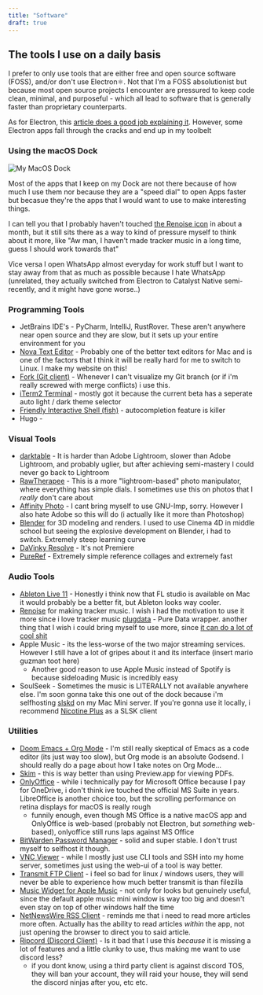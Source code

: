 ```yaml
---
title: "Software"
draft: true
---
```


## The tools I use on a daily basis

I prefer to only use tools that are either free and open source software (FOSS), and/or don't use Electron⚛️. Not that I'm a FOSS absolutionist but because most open source projects I encounter are pressured to keep code clean, minimal, and purposeful - which all lead to software that is generally faster than proprietary counterparts. 

As for Electron, this [article does a good job explaining it](https://hyperdiskapp.com/blog/too-many-mac-apps-are-being-built-with-electron/). However, some Electron apps fall through the cracks and end up in my toolbelt

### Using the macOS Dock
![My MacOS Dock](/images/macos_dock.png)

Most of the apps that I keep on my Dock are not there because of how much I use them nor because they are a "speed dial" to open Apps faster but becasue they're the apps that I would want to use to make interesting things. 

I can tell you that I probably haven't touched [the Renoise icon](https://www.renoise.com/) in about a month, but it still sits there as a way to kind of pressure myself to think about it more, like "Aw man, I haven't made tracker music in a long time, guess I should work towards that"

Vice versa I open WhatsApp almost everyday for work stuff but I want to stay away from that as much as possible because I hate WhatsApp (unrelated, they actually switched from Electron to Catalyst Native semi-recently, and it might have gone worse..)

### Programming Tools
* JetBrains IDE's - PyCharm, IntelliJ, RustRover. These aren't anywhere near open source and they are slow, but it sets up your entire environment for you
* [Nova Text Editor](https://nova.app/) - Probably one of the better text editors for Mac and is one of the factors that I think it will be really hard for me to switch to Linux. I make my website on this!
* [Fork (Git client)](https://git-fork.com/) - Whenever I can't visualize my Git branch (or if i'm really screwed with merge conflicts) i use this.
* [iTerm2 Terminal](https://iterm2.com/) - mostly got it because the current beta has a seperate auto light / dark theme selector
* [Friendly Interactive Shell (fish)](https://fishshell.com/) - autocompletion feature is killer
* Hugo - 

### Visual Tools
* [darktable](https://www.darktable.org/) - It is harder than Adobe Lightroom, slower than Adobe Lightroom, and probably uglier, but after achieving semi-mastery I could never go back to Lightroom 
* [RawTherapee](https://rawtherapee.com/) - This is a more "lightroom-based" photo manipulator, where everything has simple dials. I sometimes use this on photos that I _really_ don't care about
* [Affinity Photo](https://affinity.serif.com/en-us/photo/) - I cant bring myself to use GNU-Imp, sorry. However I also hate Adobe so this will do (i actually like it more than Photoshop)
* [Blender](https://blender.org) for 3D modeling and renders. I used to use Cinema 4D in middle school but seeing the explosive development on Blender, i had to switch. Extremely steep learning curve
* [DaVinky Resolve](https://www.blackmagicdesign.com/products/davinciresolve) - It's not Premiere
* [PureRef](https://pureref.com) - Extremely simple reference collages and extremely fast

### Audio Tools
* [Ableton Live 11](https://www.ableton.com/en/live/) - Honestly i think now that FL studio is available on Mac it would probably be a better fit, but Ableton looks way cooler. 
* [Renoise](https://www.renoise.com/) for making tracker music. I wish i had the motivation to use it more since i love tracker music
[plugdata](https://plugdata.org/) - Pure Data wrapper. another thing that I wish i could bring myself to use more, since [it can do a lot of cool shit](https://www.youtube.com/watch?v=J_4zr0Qk6o0)
* Apple Music - its the less-worse of the two major streaming services. However I still have a lot of gripes about it and its interface (insert mario guzman toot here)
  * Another good reason to use Apple Music instead of Spotify is because sideloading Music is incredibly easy
* SoulSeek - Sometimes the music is LITERALLY not available anywhere else. I'm soon gonna take this one out of the dock because i'm selfhosting [slskd](https://github.com/slskd/slskd/) on my Mac Mini server. If you're gonna use it locally, i recommend [Nicotine Plus](https://nicotine-plus.org/) as a SLSK client

### Utilities
* [Doom Emacs + Org Mode](https://github.com/doomemacs/doomemacs) - I'm still really skeptical of Emacs as a code editor (its just way too slow), but Org mode is an absolute Godsend. I should really do a page about how I take notes on Org Mode...
* [Skim](https://skim-app.sourceforge.io/) - this is way better than using Preview.app for viewing PDFs.
* [OnlyOffice](https://www.onlyoffice.com/) - while i technically pay for Microsoft Office because I pay for OneDrive, i don't think ive touched the official MS Suite in years. LibreOffice is another choice too, but the scrolling performance on retina displays for macOS is really rough
  * funnily enough, even though MS Office is a native macOS app and OnlyOffice is web-based (probably not Electron, but _something_ web-based), onlyoffice still runs laps against MS Office
* [BitWarden Password Manager](https://bitwarden.com/) - solid and super stable. I don't trust myself to selfhost it though.
* [VNC Viewer](https://www.realvnc.com/en/) - while I mostly just use CLI tools and SSH into my home server, sometimes just using the web-ui of a tool is way better. 
* [Transmit FTP Client](https://panic.com/transmit/) - i feel so bad for linux / windows users, they will never be able to experience how much better transmit is than filezilla
* [Music Widget for Apple Music](https://marioaguzman.github.io/musicwidget/) - not only for looks but genuinely useful, since the default apple music mini window is way too big and doesn't even stay on top of other windows half the time
* [NetNewsWire RSS Client](https://netnewswire.com/) - reminds me that i need to read more articles more often. Actually has the ability to read articles *within* the app, not just opening the browser to direct you to said article.
* [Ripcord (Discord Client)](https://cancel.fm/ripcord/) - Is it bad that I use this _because_ it is missing a lot of features and a little clunky to use, thus making me want to use discord less?
  * if you dont know, using a third party client is against discord TOS, they will ban your account, they will raid your house, they will send the discord ninjas after you, etc etc.
